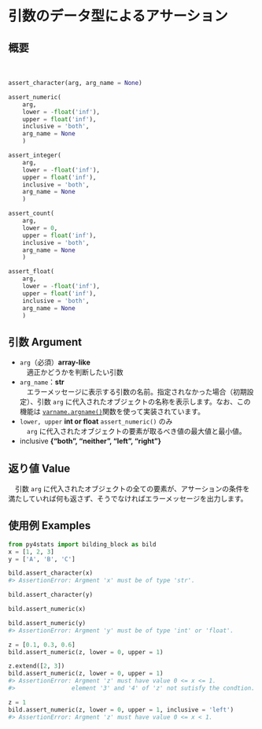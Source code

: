 # 引数のデータ型によるアサーション

## 概要

　

``` python
assert_character(arg, arg_name = None)

assert_numeric(
    arg, 
    lower = -float('inf'), 
    upper = float('inf'), 
    inclusive = 'both', 
    arg_name = None
    )

assert_integer(
    arg, 
    lower = -float('inf'), 
    upper = float('inf'), 
    inclusive = 'both', 
    arg_name = None
    )

assert_count(
    arg, 
    lower = 0, 
    upper = float('inf'), 
    inclusive = 'both', 
    arg_name = None
    )

assert_float(
    arg, 
    lower = -float('inf'), 
    upper = float('inf'), 
    inclusive = 'both', 
    arg_name = None
    )
``` 

## 引数 Argument

- `arg`（必須）**array-like**</br>
　適正かどうかを判断したい引数　
- `arg_name`：**str**</br>
　エラーメッセージに表示する引数の名前。指定されなかった場合（初期設定）、引数 `arg` に代入されたオブジェクトの名称を表示します。なお、この機能は [`varname.argname()`](https://github.com/pwwang/python-varname?tab=readme-ov-file)関数を使って実装されています。
- `lower, upper` **int or float** `assert_numeric()` のみ</br>
　`arg` に代入されたオブジェクトの要素が取るべき値の最大値と最小値。
- inclusive **{“both”, “neither”, “left”, “right”}**
　

## 返り値 Value

　引数 `arg` に代入されたオブジェクトの全ての要素が、アサーションの条件を満たしていれば何も返さず、そうでなければエラーメッセージを出力します。

## 使用例 Examples

```python
from py4stats import bilding_block as bild
x = [1, 2, 3]
y = ['A', 'B', 'C']

bild.assert_character(x)
#> AssertionError: Argment 'x' must be of type 'str'.

bild.assert_character(y)
```

```python
bild.assert_numeric(x)

bild.assert_numeric(y)
#> AssertionError: Argment 'y' must be of type 'int' or 'float'.

z = [0.1, 0.3, 0.6]
bild.assert_numeric(z, lower = 0, upper = 1)

z.extend([2, 3])
bild.assert_numeric(z, lower = 0, upper = 1)
#> AssertionError: Argment 'z' must have value 0 <= x <= 1.
#>                element '3' and '4' of 'z' not sutisfy the condtion.

z = 1
bild.assert_numeric(z, lower = 0, upper = 1, inclusive = 'left')
#> AssertionError: Argment 'z' must have value 0 <= x < 1.
```
